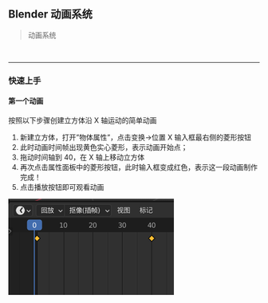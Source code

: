 ## Blender 动画系统

> 动画系统

<br>

<hr>

### 快速上手

#### 第一个动画

按照以下步骤创建立方体沿 X 轴运动的简单动画

1. 新建立方体，打开”物体属性”，点击变换->位置 X 输入框最右侧的菱形按钮
2. 此时动画时间帧出现黄色实心菱形，表示动画开始点；
3. 拖动时间轴到 40，在 X 轴上移动立方体
4. 再次点击属性面板中的菱形按钮，此时输入框变成红色，表示这一段动画制作完成！
5. 点击播放按钮即可观看动画

![](../../imgs/Blender/b-animate-system/bas1.png)
